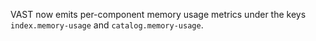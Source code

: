 VAST now emits per-component memory usage metrics under the keys
`index.memory-usage` and `catalog.memory-usage`.
